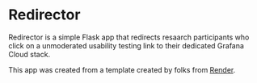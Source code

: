 # Redirector
Redirector is a simple Flask app that redirects resaarch participants who click on a unmoderated usability testing link to their dedicated Grafana Cloud stack. 

This app was created from a template created by folks from [Render](https://render.com/).
